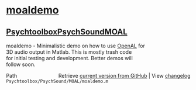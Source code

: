 # [moaldemo](moaldemo)
## [Psychtoolbox](Psychtoolbox)[PsychSound](PsychSound)[MOAL](MOAL)

moaldemo - Minimalistic demo on how to use [OpenAL](OpenAL) for  
3D audio output in Matlab. This is mostly trash code  
for initial testing and development. Better demos will  
follow soon.  




<div class="code_header" style="text-align:right;">
  <span style="float:left;">Path&nbsp;&nbsp;</span> <span class="counter">Retrieve <a href=
  "https://raw.github.com/Psychtoolbox-3/Psychtoolbox-3/beta/Psychtoolbox/PsychSound/MOAL/moaldemo.m">current version from GitHub</a> | View <a href=
  "https://github.com/Psychtoolbox-3/Psychtoolbox-3/commits/beta/Psychtoolbox/PsychSound/MOAL/moaldemo.m">changelog</a></span>
</div>
<div class="code">
  <code>Psychtoolbox/PsychSound/MOAL/moaldemo.m</code>
</div>

